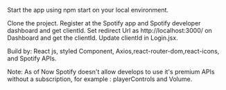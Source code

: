 Start the app using npm start on your local environment.

Clone the project.
Register at the Spotify app and Spotify developer dashboard and get clientId.
Set redirect Url as http://localhost:3000/ on Dashboard and get the clientId.
Update clientId in Login.jsx.

Build by: React js, styled Component, Axios,react-router-dom,react-icons, and Spotify APIs.

Note: As of Now Spotify doesn't allow develops to use it's premium APIs without a subscription,
for example : playerControls and Volume.
